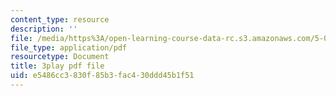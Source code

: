 ```yaml
---
content_type: resource
description: ''
file: /media/https%3A/open-learning-course-data-rc.s3.amazonaws.com/5-07sc-biological-chemistry-i-fall-2013/e5486cc3830f85b3fac430ddd45b1f51_qa8IepmE5Mw.pdf
file_type: application/pdf
resourcetype: Document
title: 3play pdf file
uid: e5486cc3-830f-85b3-fac4-30ddd45b1f51
---
```


